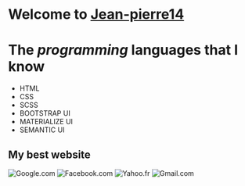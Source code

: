 
# Welcome to [Jean-pierre14]("https://github.com/Jean-pierre14/Jean-pierre14", "Grace El BISIMWA")
# The *programming* __languages__ that I know 

* HTML
* CSS
* SCSS
* BOOTSTRAP UI
* MATERIALIZE UI 
* SEMANTIC UI


## My best website
![Google.com]("./assets/img/google.png")
![Facebook.com]("./assets/img/google.png")
![Yahoo.fr]("./assets/img/google.png")
![Gmail.com]("./assets/img/google.png")
